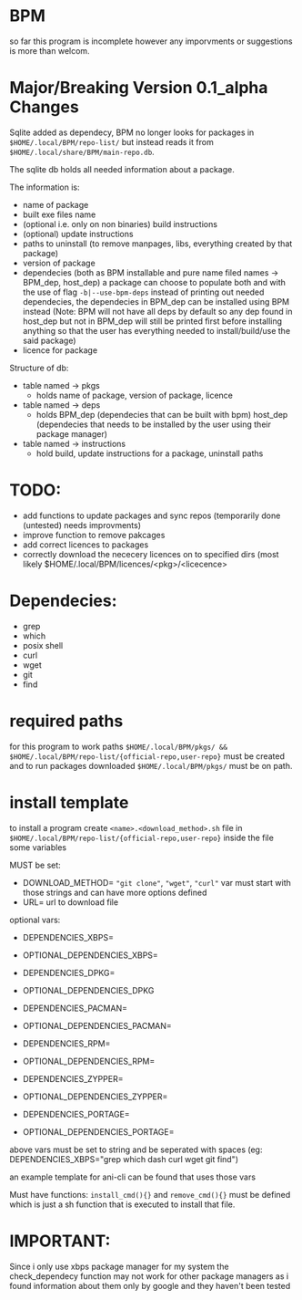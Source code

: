 # BPM
so far this program is incomplete however any imporvments or suggestions is more than welcom.

# Major/Breaking Version 0.1_alpha Changes
Sqlite added as dependecy, BPM no longer looks for packages in `$HOME/.local/BPM/repo-list/` but instead reads it from `$HOME/.local/share/BPM/main-repo.db`.

The sqlite db holds all needed information about a package.

The information is:
- name of package
- built exe files name
- (optional i.e. only on non binaries) build instructions
- (optional) update instructions
- paths to uninstall (to remove manpages, libs, everything created by that package)
- version of package
- dependecies (both as BPM installable and pure name filed names -> BPM_dep, host_dep) a package can choose to populate both and with the use of flag `-b|--use-bpm-deps` instead of printing out needed dependecies, the dependecies in BPM_dep can be installed using BPM instead (Note: BPM will not have all deps by default so any dep found in host_dep but not in BPM_dep will still be printed first before installing anything so that the user has everything needed to install/build/use the said package)
- licence for package

Structure of db:
- table named -> pkgs
    - holds name of package, version of package, licence
- table named -> deps
    - holds BPM_dep (dependecies that can be built with bpm) host_dep (dependecies that needs to be installed by the user using their package manager)
- table named -> instructions
    - hold build, update instructions for a package, uninstall paths

# TODO:
- add functions to update packages and sync repos (temporarily done (untested) needs improvments)
- improve function to remove pakcages
- add correct licences to packages
- correctly download the nececery licences on to specified dirs (most likely $HOME/.local/BPM/licences/\<pkg\>/\<licecence\>

# Dependecies:
- grep
- which
- posix shell
- curl
- wget
- git
- find

# required paths
for this program to work paths ```$HOME/.local/BPM/pkgs/ && $HOME/.local/BPM/repo-list/{official-repo,user-repo}``` must be created and to run packages downloaded ```$HOME/.local/BPM/pkgs/``` must be on path.

# install template
to install a program create ```<name>.<download_method>.sh``` file in ```$HOME/.local/BPM/repo-list/{official-repo,user-repo}``` inside the file some variables 

MUST be set:
- DOWNLOAD_METHOD= ```"git clone"```, ```"wget"```, ```"curl"``` var must start with those strings and can have more options defined
- URL= url to download file

optional vars:
- DEPENDENCIES_XBPS=
- OPTIONAL_DEPENDENCIES_XBPS=

- DEPENDENCIES_DPKG=
- OPTIONAL_DEPENDENCIES_DPKG

- DEPENDENCIES_PACMAN=
- OPTIONAL_DEPENDENCIES_PACMAN=

- DEPENDENCIES_RPM=
- OPTIONAL_DEPENDENCIES_RPM=

- DEPENDENCIES_ZYPPER=
- OPTIONAL_DEPENDENCIES_ZYPPER=

- DEPENDENCIES_PORTAGE=
- OPTIONAL_DEPENDENCIES_PORTAGE=

above vars must be set to string and be seperated with spaces (eg: DEPENDENCIES_XBPS="grep which dash curl wget git find")

an example template for ani-cli can be found that uses those vars

Must have functions:
```install_cmd(){}``` and ```remove_cmd(){}``` must be defined which is just a sh function that is executed to install that file.

# IMPORTANT:

Since i only use xbps package manager for my system the check_dependecy function may not work for other package managers as i found information about them only by google and they haven't been tested
